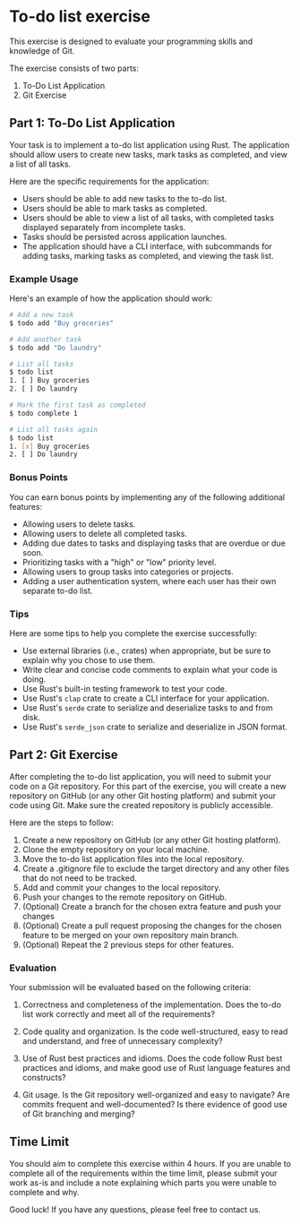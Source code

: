 # To-do list exercise

This exercise is designed to evaluate your programming skills and knowledge of
Git.

The exercise consists of two parts:

1. To-Do List Application
2. Git Exercise

## Part 1: To-Do List Application

Your task is to implement a to-do list application using Rust. The application
should allow users to create new tasks, mark tasks as completed, and view a list
of all tasks.

Here are the specific requirements for the application:

* Users should be able to add new tasks to the to-do list.
* Users should be able to mark tasks as completed.
* Users should be able to view a list of all tasks, with completed tasks
  displayed separately from incomplete tasks.
* Tasks should be persisted across application launches.
* The application should have a CLI interface, with subcommands for adding
  tasks, marking tasks as completed, and viewing the task list.

### Example Usage

Here's an example of how the application should work:

```sh
# Add a new task
$ todo add "Buy groceries"

# Add another task
$ todo add "Do laundry"

# List all tasks
$ todo list
1. [ ] Buy groceries
2. [ ] Do laundry

# Mark the first task as completed
$ todo complete 1

# List all tasks again
$ todo list
1. [x] Buy groceries
2. [ ] Do laundry
```

### Bonus Points

You can earn bonus points by implementing any of the following additional
features:

* Allowing users to delete tasks.
* Allowing users to delete all completed tasks.
* Adding due dates to tasks and displaying tasks that are overdue or due soon.
* Prioritizing tasks with a "high" or "low" priority level.
* Allowing users to group tasks into categories or projects.
* Adding a user authentication system, where each user has their own separate
  to-do list.

### Tips

Here are some tips to help you complete the exercise successfully:

* Use external libraries (i.e., crates) when appropriate, but be sure to explain
  why you chose to use them.
* Write clear and concise code comments to explain what your code is doing.
* Use Rust's built-in testing framework to test your code.
* Use Rust's `clap` crate to create a CLI interface for your application.
* Use Rust's `serde` crate to serialize and deserialize tasks to and from disk.
* Use Rust's `serde_json` crate to serialize and deserialize in JSON format.

## Part 2: Git Exercise

After completing the to-do list application, you will need to submit your code
on a Git repository. For this part of the exercise, you will create a new
repository on GitHub (or any other Git hosting platform) and submit your code
using Git. Make sure the created repository is publicly accessible.

Here are the steps to follow:

1. Create a new repository on GitHub (or any other Git hosting platform).
1. Clone the empty repository on your local machine.
1. Move the to-do list application files into the local repository.
1. Create a .gitignore file to exclude the target directory and any other files
   that do not need to be tracked.
1. Add and commit your changes to the local repository.
1. Push your changes to the remote repository on GitHub.
1. (Optional) Create a branch for the chosen extra feature and push your changes
1. (Optional) Create a pull request proposing the changes for the chosen feature
   to be merged on your own repository main branch.
1. (Optional) Repeat the 2 previous steps for other features.

### Evaluation

Your submission will be evaluated based on the following criteria:

1. Correctness and completeness of the implementation. Does the to-do list work
   correctly and meet all of the requirements?

2. Code quality and organization. Is the code well-structured, easy to read and
   understand, and free of unnecessary complexity?

3. Use of Rust best practices and idioms. Does the code follow Rust best
   practices and idioms, and make good use of Rust language features and
   constructs?

4. Git usage. Is the Git repository well-organized and easy to navigate? Are
   commits frequent and well-documented? Is there evidence of good use of Git
   branching and merging?

## Time Limit

You should aim to complete this exercise within 4 hours. If you are unable to
complete all of the requirements within the time limit, please submit your work
as-is and include a note explaining which parts you were unable to complete and
why.

Good luck! If you have any questions, please feel free to contact us.

